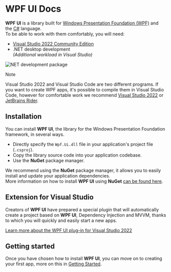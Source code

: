 # WPF UI Docs

**WPF UI** is a library built for [Windows Presentation Foundation (WPF)](https://docs.microsoft.com/en-us/visualstudio/designers/getting-started-with-wpf) and the [C#](https://docs.microsoft.com/en-us/dotnet/csharp/) language.  
To be able to work with them comfortably, you will need:

- [Visual Studio 2022 Community Edition](https://visualstudio.microsoft.com/vs/community/)
- .NET desktop development  
  _(Additional workload in Visual Studio)_

![NET development package](https://user-images.githubusercontent.com/13592821/191967842-118b8dc2-fb33-49c1-b9a9-162669b6e110.png)

> [!NOTE]
> Visual Studio 2022 and Visual Studio Code are two different programs. If you want to create WPF apps, it's possible to compile them in Visual Studio Code, however for comfortable work we recommend [Visual Studio 2022](https://visualstudio.microsoft.com/vs/community/) or [JetBrains Rider](https://www.jetbrains.com/rider/).

## Installation

You can install **WPF UI**, the library for the Windows Presentation Foundation framework, in several ways.

- Directly specify the `Wpf.Ui.dll` file in your application's project file (`.csproj`).
- Copy the library source code into your application codebase.
- Use the **NuGet** package manager.

We recommend using the **NuGet** package manager, it allows you to easily install and update your application dependencies.  
More information on how to install **WPF UI** using **NuGet** [can be found here](/documentation/nuget.html).

## Extension for Visual Studio

Creators of **WPF UI** have prepared a special plugin that will automatically create a project based on **WPF UI**, Dependency Injection and MVVM, thanks to which you will quickly and easily start a new apps.

[Learn more about the WPF UI plug-in for Visual Studio 2022](/documentation/extension.html)

## Getting started

Once you have chosen how to install **WPF UI**, you can move on to creating your first app, more on this in [Getting Started](/documentation/getting-started.html).
